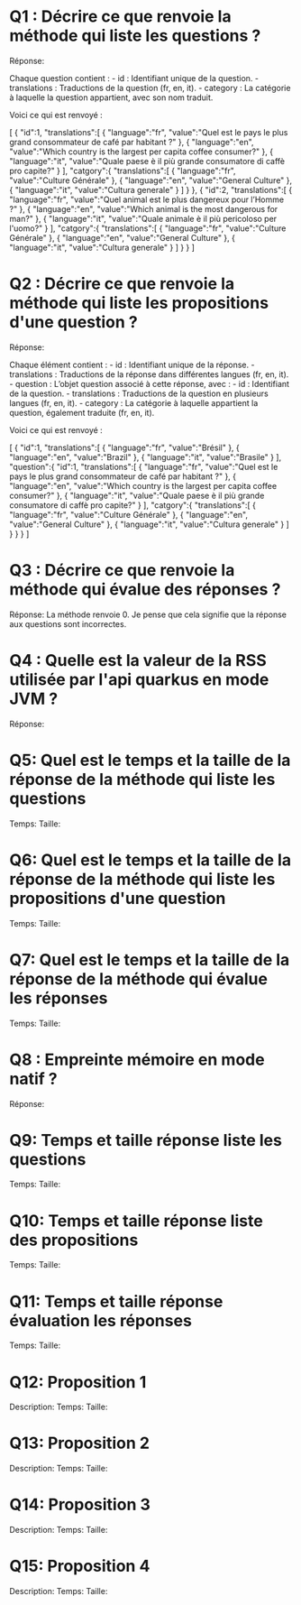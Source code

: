 # Q1 : Décrire ce que renvoie la méthode qui liste les questions ?
Réponse: 

Chaque question contient :
	- id : Identifiant unique de la question.
	- translations : Traductions de la question (fr, en, it).
	- category : La catégorie à laquelle la question appartient, avec son nom traduit.

Voici ce qui est renvoyé :

[
   {
      "id":1,
      "translations":[
         {
            "language":"fr",
            "value":"Quel est le pays le plus grand consommateur de café par habitant ?"
         },
         {
            "language":"en",
            "value":"Which country is the largest per capita coffee consumer?"
         },
         {
            "language":"it",
            "value":"Quale paese è il più grande consumatore di caffè pro capite?"
         }
      ],
      "catgory":{
         "translations":[
            {
               "language":"fr",
               "value":"Culture Générale"
            },
            {
               "language":"en",
               "value":"General Culture"
            },
            {
               "language":"it",
               "value":"Cultura generale"
            }
         ]
      }
   },
   {
      "id":2,
      "translations":[
         {
            "language":"fr",
            "value":"Quel animal est le plus dangereux pour l’Homme ?"
         },
         {
            "language":"en",
            "value":"Which animal is the most dangerous for man?"
         },
         {
            "language":"it",
            "value":"Quale animale è il più pericoloso per l'uomo?"
         }
      ],
      "catgory":{
         "translations":[
            {
               "language":"fr",
               "value":"Culture Générale"
            },
            {
               "language":"en",
               "value":"General Culture"
            },
            {
               "language":"it",
               "value":"Cultura generale"
            }
         ]
      }
   }
]

# Q2 : Décrire ce que renvoie la méthode qui liste les propositions d'une question ?
Réponse:

Chaque élément contient :
	- id : Identifiant unique de la réponse.
	- translations : Traductions de la réponse dans différentes langues (fr, en, it).
	- question : L’objet question associé à cette réponse, avec :
	- id : Identifiant de la question.
	- translations : Traductions de la question en plusieurs langues (fr, en, it).
	- category : La catégorie à laquelle appartient la question, également traduite (fr, en, it).

Voici ce qui est renvoyé :

[
   {
      "id":1,
      "translations":[
         {
            "language":"fr",
            "value":"Brésil"
         },
         {
            "language":"en",
            "value":"Brazil"
         },
         {
            "language":"it",
            "value":"Brasile"
         }
      ],
      "question":{
         "id":1,
         "translations":[
            {
               "language":"fr",
               "value":"Quel est le pays le plus grand consommateur de café par habitant ?"
            },
            {
               "language":"en",
               "value":"Which country is the largest per capita coffee consumer?"
            },
            {
               "language":"it",
               "value":"Quale paese è il più grande consumatore di caffè pro capite?"
            }
         ],
         "catgory":{
            "translations":[
               {
                  "language":"fr",
                  "value":"Culture Générale"
               },
               {
                  "language":"en",
                  "value":"General Culture"
               },
               {
                  "language":"it",
                  "value":"Cultura generale"
               }
            ]
         }
      }
   }
]

# Q3 : Décrire ce que renvoie la méthode qui évalue des réponses ?
Réponse: 
La méthode renvoie 0. 
Je pense que cela signifie que la réponse aux questions sont incorrectes.

# Q4 : Quelle est la valeur de la RSS utilisée par l'api quarkus en mode JVM ?
Réponse:

# Q5: Quel est le temps et la taille de la réponse  de la méthode qui liste les questions
Temps:
Taille:

# Q6: Quel est le temps et la taille de la réponse  de la méthode qui liste les propositions d'une question
Temps:
Taille:

# Q7: Quel est le temps et la taille de la réponse  de la méthode qui évalue les réponses
Temps:
Taille:

# Q8 : Empreinte mémoire en mode natif ?
Réponse:

# Q9: Temps et  taille  réponse   liste les questions
Temps:
Taille:

# Q10: Temps et  taille  réponse  liste des propositions
Temps:
Taille:

# Q11: Temps et  taille  réponse  évaluation les réponses
Temps:
Taille:

# Q12:  Proposition 1
Description:
Temps:
Taille:

# Q13:  Proposition 2
Description:
Temps:
Taille:

# Q14:  Proposition 3
Description:
Temps:
Taille:

# Q15:  Proposition 4
Description:
Temps:
Taille: